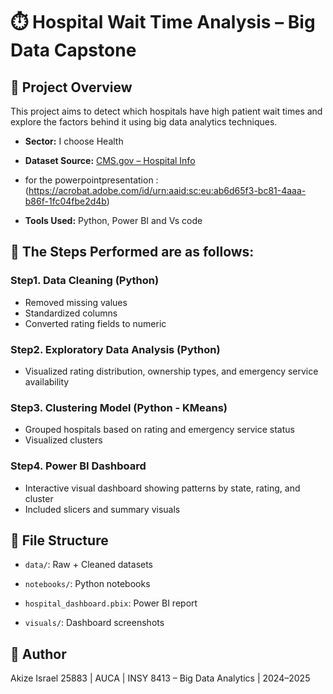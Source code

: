 # ⏱️ Hospital Wait Time Analysis – Big Data Capstone

## 🎯 Project Overview
This project aims to detect which hospitals have high patient wait times and explore the factors behind it using big data analytics techniques.

- **Sector:**  I choose Health

- **Dataset Source:** [CMS.gov – Hospital Info](https://data.cms.gov/provider-data/dataset/xubh-q36u)
- for the powerpointpresentation : (https://acrobat.adobe.com/id/urn:aaid:sc:eu:ab6d65f3-bc81-4aaa-b86f-1fc04fbe2d4b)

- **Tools Used:** Python, Power BI and Vs code

## 🧪  The Steps Performed are as follows:

### Step1. Data Cleaning (Python)

- Removed missing values
- Standardized columns
- Converted rating fields to numeric

### Step2. Exploratory Data Analysis (Python)

- Visualized rating distribution, ownership types, and emergency service availability

### Step3. Clustering Model (Python - KMeans)

- Grouped hospitals based on rating and emergency service status
- Visualized clusters

### Step4. Power BI Dashboard

- Interactive visual dashboard showing patterns by state, rating, and cluster
- Included slicers and summary visuals


## 📁 File Structure

- `data/`: Raw + Cleaned datasets

- `notebooks/`: Python notebooks

- `hospital_dashboard.pbix`: Power BI report

- `visuals/`: Dashboard screenshots

## 📌 Author

Akize Israel  25883 | AUCA | INSY 8413 – Big Data Analytics | 2024–2025

